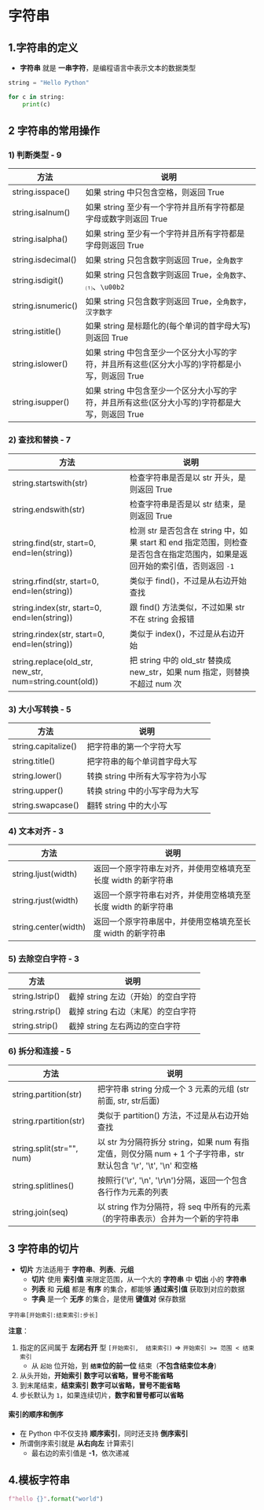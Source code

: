 # 字符串

## 1.字符串的定义

* **字符串** 就是 **一串字符**，是编程语言中表示文本的数据类型

```python
string = "Hello Python"

for c in string:
    print(c)

```

## 2 字符串的常用操作

### 1) 判断类型 - 9

| 方法 | 说明 |
| --- | --- |
| string.isspace() | 如果 string 中只包含空格，则返回 True | 
| string.isalnum() | 如果 string 至少有一个字符并且所有字符都是字母或数字则返回 True |
| string.isalpha() | 如果 string 至少有一个字符并且所有字符都是字母则返回 True |
| string.isdecimal() | 如果 string 只包含数字则返回 True，`全角数字` | 
| string.isdigit() | 如果 string 只包含数字则返回 True，`全角数字`、`⑴`、`\u00b2` |
| string.isnumeric() | 如果 string 只包含数字则返回 True，`全角数字`，`汉字数字` |  
| string.istitle() | 如果 string 是标题化的(每个单词的首字母大写)则返回 True | 
| string.islower() | 如果 string 中包含至少一个区分大小写的字符，并且所有这些(区分大小写的)字符都是小写，则返回 True | 
| string.isupper() | 如果 string 中包含至少一个区分大小写的字符，并且所有这些(区分大小写的)字符都是大写，则返回 True | 

### 2) 查找和替换 - 7

| 方法 | 说明 |
| --- | --- |
| string.startswith(str) | 检查字符串是否是以 str 开头，是则返回 True |
| string.endswith(str) | 检查字符串是否是以 str 结束，是则返回 True |
| string.find(str, start=0, end=len(string)) | 检测 str 是否包含在 string 中，如果 start 和 end 指定范围，则检查是否包含在指定范围内，如果是返回开始的索引值，否则返回 `-1` |
| string.rfind(str, start=0, end=len(string)) | 类似于 find()，不过是从右边开始查找 | 
| string.index(str, start=0, end=len(string)) | 跟 find() 方法类似，不过如果 str 不在 string 会报错 |
| string.rindex(str, start=0, end=len(string)) | 类似于 index()，不过是从右边开始 |
| string.replace(old_str, new_str, num=string.count(old)) | 把 string 中的 old_str 替换成 new_str，如果 num 指定，则替换不超过 num 次 |

### 3) 大小写转换 - 5

| 方法 | 说明 |
| --- | --- |
| string.capitalize() | 把字符串的第一个字符大写 |
| string.title() | 把字符串的每个单词首字母大写 |
| string.lower() | 转换 string 中所有大写字符为小写 |
| string.upper() | 转换 string 中的小写字母为大写 |
| string.swapcase() | 翻转 string 中的大小写 |

### 4) 文本对齐 - 3

| 方法 | 说明 |
| --- | --- |
| string.ljust(width) | 返回一个原字符串左对齐，并使用空格填充至长度 width 的新字符串 |
| string.rjust(width) | 返回一个原字符串右对齐，并使用空格填充至长度 width 的新字符串 |
| string.center(width) | 返回一个原字符串居中，并使用空格填充至长度 width 的新字符串 |

### 5) 去除空白字符 - 3

| 方法 | 说明 |
| --- | --- |
| string.lstrip() | 截掉 string 左边（开始）的空白字符 |
| string.rstrip() | 截掉 string 右边（末尾）的空白字符 |
| string.strip() | 截掉 string 左右两边的空白字符 |

### 6) 拆分和连接 - 5

| 方法 | 说明 |
| --- | --- |
| string.partition(str) | 把字符串 string 分成一个 3 元素的元组 (str前面, str, str后面) |
| string.rpartition(str) | 类似于 partition() 方法，不过是从右边开始查找 |
| string.split(str="", num) | 以 str 为分隔符拆分 string，如果 num 有指定值，则仅分隔 num + 1 个子字符串，str 默认包含 '\r', '\t', '\n' 和空格 |
| string.splitlines() | 按照行('\r', '\n', '\r\n')分隔，返回一个包含各行作为元素的列表 |
| string.join(seq) | 以 string 作为分隔符，将 seq 中所有的元素（的字符串表示）合并为一个新的字符串 |

## 3 字符串的切片

* **切片** 方法适用于 **字符串**、**列表**、**元组**
    * **切片** 使用 **索引值** 来限定范围，从一个大的 **字符串** 中 **切出** 小的 **字符串**
    * **列表** 和 **元组** 都是 **有序** 的集合，都能够 **通过索引值** 获取到对应的数据
    * **字典** 是一个 **无序** 的集合，是使用 **键值对** 保存数据

```
字符串[开始索引:结束索引:步长]
```

**注意**：

1. 指定的区间属于 **左闭右开** 型 `[开始索引,  结束索引)` => `开始索引 >= 范围 < 结束索引`
    * 从 `起始` 位开始，到 **`结束`位的前一位** 结束（**不包含结束位本身**)
2. 从头开始，**开始索引** **数字可以省略，冒号不能省略**
3. 到末尾结束，**结束索引** **数字可以省略，冒号不能省略**
4. 步长默认为 `1`，如果连续切片，**数字和冒号都可以省略**

#### 索引的顺序和倒序

* 在 Python 中不仅支持 **顺序索引**，同时还支持 **倒序索引**
* 所谓倒序索引就是 **从右向左** 计算索引
    * 最右边的索引值是 **-1**，依次递减

## 4.模板字符串

```python
f"hello {}".format("world")
```